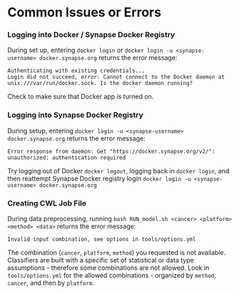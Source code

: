 # Common Issues or Errors
### Logging into Docker / Synapse Docker Registry
During set up, entering `docker login` or `docker login -u <synapse-username> docker.synapse.org` returns the error message:
```
Authenticating with existing credentials...
Login did not succeed, error: Cannot connect to the Docker daemon at unix:///var/run/docker.sock. Is the docker daemon running?
```

Check to make sure that Docker app is turned on.


### Logging into Synapse Docker Registry
During setup, entering `docker login -u <synapse-username> docker.synapse.org` returns the error message:
```
Error response from daemon: Get "https://docker.synapse.org/v2/": unauthorized: authentication required
```

Try logging out of Docker `docker logout`, logging back in `docker login`, and then reattempt Synapse Docker registry login `docker login -u <synapse-username> docker.synapse.org`


### Creating CWL Job File
During data preprocessing, running `bash RUN_model.sh <cancer> <platform> <method> <data>` returns the error message:
```
Invalid input combination, see options in tools/options.yml
```

The combination (`cancer`, `platform`, `method`) you requested is not available. Classifiers are built with a specific set of statistical or data type assumptions - therefore some combinations are not allowed. Look in `tools/options.yml` for the allowed combinations - organized by `method`, `cancer`, and then by `platform`.
